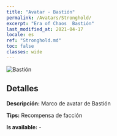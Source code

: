 ```yaml
---
title: "Avatar - Bastión"
permalink: /Avatars/Stronghold/
excerpt: "Era of Chaos  Bastión"
last_modified_at: 2021-04-17
locale: es
ref: "Stronghold.md"
toc: false
classes: wide
---
```

 ![Bastión](/images/a/avatarFrame_4.png)

## Detalles

 **Descripción:** Marco de avatar de Bastión 

 **Tips:** Recompensa de facción 

 **Is available:**  - 

